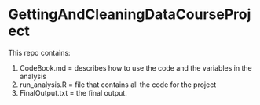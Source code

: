 # GettingAndCleaningDataCourseProject

This repo contains:

1. CodeBook.md = describes how to use the code and the variables in the analysis
2. run_analysis.R = file that contains all the code for the project
3. FinalOutput.txt = the final output.
